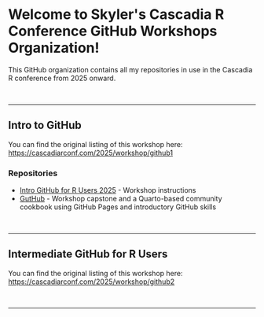 # Welcome to Skyler's Cascadia R Conference GitHub Workshops Organization!
This GitHub organization contains all my repositories in use in the Cascadia R conference from 2025 onward.

<br>

---

## Intro to GitHub
You can find the original listing of this workshop here: https://cascadiarconf.com/2025/workshop/github1

### Repositories

- [Intro GitHub for R Users 2025](https://github.com/cascadiarconf-gh-workshops/intro-github-1) - Workshop instructions
- [GutHub](https://github.com/cascadiarconf-gh-workshops/GutHub) - Workshop capstone and a Quarto-based community cookbook using GitHub Pages and introductory GitHub skills

<br>

---

## Intermediate GitHub for R Users
You can find the original listing of this workshop here: https://cascadiarconf.com/2025/workshop/github2

<br>

---
